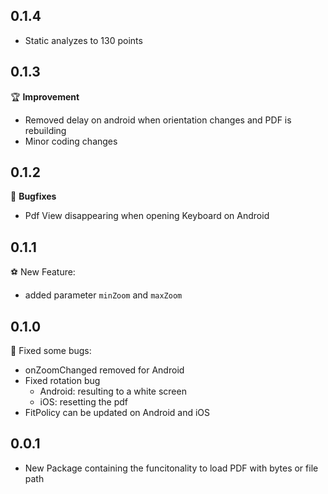 ## 0.1.4
* Static analyzes to 130 points

## 0.1.3
🏆 **Improvement**
* Removed delay on android when orientation changes and PDF is rebuilding
* Minor coding changes

## 0.1.2
🐛 **Bugfixes**
* Pdf View disappearing when opening Keyboard on Android

## 0.1.1
⚽️ New Feature:
* added parameter `minZoom` and `maxZoom`

## 0.1.0

🐛 Fixed some bugs:

* onZoomChanged removed for Android
* Fixed rotation bug
    * Android: resulting to a white screen
    * iOS: resetting the pdf
* FitPolicy can be updated on Android and iOS

## 0.0.1

* New Package containing the funcitonality to load PDF with bytes or file path
